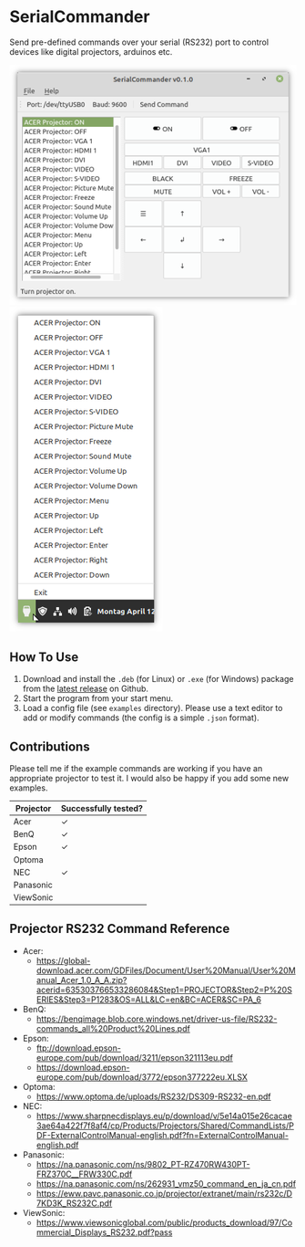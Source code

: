 # SerialCommander
Send pre-defined commands over your serial (RS232) port to control devices like digital projectors, arduinos etc.

![screenshot](.github/screenshot.png)
![screenshot](.github/screenshot2.png)

## How To Use
1. Download and install the `.deb` (for Linux) or `.exe` (for Windows) package from the [latest release](https://github.com/schorschii/SerialCommander/releases) on Github.
2. Start the program from your start menu.
3. Load a config file (see `examples` directory). Please use a text editor to add or modify commands (the config is a simple `.json` format).

## Contributions
Please tell me if the example commands are working if you have an appropriate projector to test it. I would also be happy if you add some new examples.

| Projector | Successfully tested? |
| --------- | -------------------- |
| Acer      | ✓                    |
| BenQ      | ✓                    |
| Epson     | ✓                    |
| Optoma    |                      |
| NEC       | ✓                    |
| Panasonic |                      |
| ViewSonic |                      |

## Projector RS232 Command Reference
- Acer:
  - https://global-download.acer.com/GDFiles/Document/User%20Manual/User%20Manual_Acer_1.0_A_A.zip?acerid=635303766533286084&Step1=PROJECTOR&Step2=P%20SERIES&Step3=P1283&OS=ALL&LC=en&BC=ACER&SC=PA_6
- BenQ:
  - https://benqimage.blob.core.windows.net/driver-us-file/RS232-commands_all%20Product%20Lines.pdf
- Epson:
  - ftp://download.epson-europe.com/pub/download/3211/epson321113eu.pdf
  - https://download.epson-europe.com/pub/download/3772/epson377222eu.XLSX
- Optoma:
  - https://www.optoma.de/uploads/RS232/DS309-RS232-en.pdf
- NEC:
  - https://www.sharpnecdisplays.eu/p/download/v/5e14a015e26cacae3ae64a422f7f8af4/cp/Products/Projectors/Shared/CommandLists/PDF-ExternalControlManual-english.pdf?fn=ExternalControlManual-english.pdf
- Panasonic:
  - https://na.panasonic.com/ns/9802_PT-RZ470RW430PT-FRZ370C__FRW330C.pdf
  - https://na.panasonic.com/ns/262931_vmz50_command_en_ja_cn.pdf
  - https://eww.pavc.panasonic.co.jp/projector/extranet/main/rs232c/D7KD3K_RS232C.pdf
- ViewSonic:
  - https://www.viewsonicglobal.com/public/products_download/97/Commercial_Displays_RS232.pdf?pass
